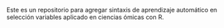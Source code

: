 Este es un repositorio para agregar sintaxis de aprendizaje automático en selección variables aplicado en ciencias ómicas con R.
